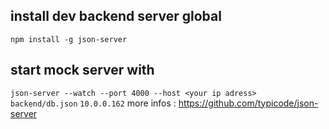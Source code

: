 ## install dev backend server global

`npm install -g json-server`

## start mock server with

`json-server --watch --port 4000 --host <your ip adress> backend/db.json`
`10.0.0.162`
more infos :
https://github.com/typicode/json-server
